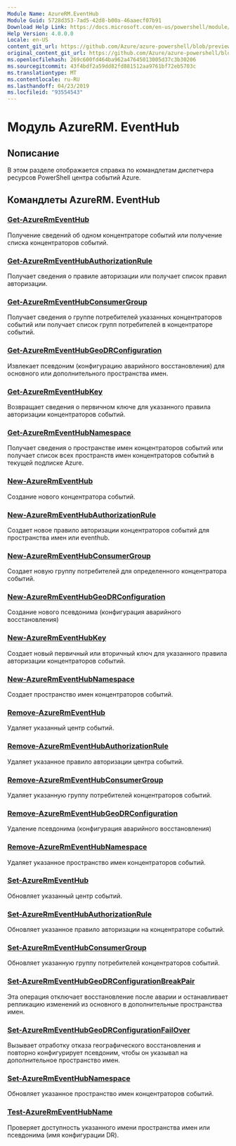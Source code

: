 ```yaml
---
Module Name: AzureRM.EventHub
Module Guid: 5728d353-7ad5-42d8-b00a-46aaecf07b91
Download Help Link: https://docs.microsoft.com/en-us/powershell/module/azurerm.eventhub
Help Version: 4.0.0.0
Locale: en-US
content_git_url: https://github.com/Azure/azure-powershell/blob/preview/src/ResourceManager/EventHub/Commands.EventHub/help/AzureRM.EventHub.md
original_content_git_url: https://github.com/Azure/azure-powershell/blob/preview/src/ResourceManager/EventHub/Commands.EventHub/help/AzureRM.EventHub.md
ms.openlocfilehash: 269c600fd464ba962a47645013005d37c3b30206
ms.sourcegitcommit: 43f4bdf2a59dd82fd881512aa9761bf72eb5703c
ms.translationtype: MT
ms.contentlocale: ru-RU
ms.lasthandoff: 04/23/2019
ms.locfileid: "93554543"
---
```

# Модуль AzureRM. EventHub
## Nописание
В этом разделе отображается справка по командлетам диспетчера ресурсов PowerShell центра событий Azure.

## Командлеты AzureRM. EventHub
### [Get-AzureRmEventHub](Get-AzureRmEventHub.md)
Получение сведений об одном концентраторе событий или получение списка концентраторов событий.

### [Get-AzureRmEventHubAuthorizationRule](Get-AzureRmEventHubAuthorizationRule.md)
Получает сведения о правиле авторизации или получает список правил авторизации.

### [Get-AzureRmEventHubConsumerGroup](Get-AzureRmEventHubConsumerGroup.md)
Получает сведения о группе потребителей указанных концентраторов событий или получает список групп потребителей в концентраторе событий.

### [Get-AzureRmEventHubGeoDRConfiguration](Get-AzureRmEventHubGeoDRConfiguration.md)
Извлекает псевдоним (конфигурацию аварийного восстановления) для основного или дополнительного пространства имен.

### [Get-AzureRmEventHubKey](Get-AzureRmEventHubKey.md)
Возвращает сведения о первичном ключе для указанного правила авторизации концентраторов событий.

### [Get-AzureRmEventHubNamespace](Get-AzureRmEventHubNamespace.md)
Получает сведения о пространстве имен концентраторов событий или получает список всех пространств имен концентраторов событий в текущей подписке Azure.

### [New-AzureRmEventHub](New-AzureRmEventHub.md)
Создание нового концентратора событий.

### [New-AzureRmEventHubAuthorizationRule](New-AzureRmEventHubAuthorizationRule.md)
Создает новое правило авторизации концентраторов событий для пространства имен или eventhub.

### [New-AzureRmEventHubConsumerGroup](New-AzureRmEventHubConsumerGroup.md)
Создает новую группу потребителей для определенного концентратора событий.

### [New-AzureRmEventHubGeoDRConfiguration](New-AzureRmEventHubGeoDRConfiguration.md)
Создание нового псевдонима (конфигурация аварийного восстановления)

### [New-AzureRmEventHubKey](New-AzureRmEventHubKey.md)
Создает новый первичный или вторичный ключ для указанного правила авторизации концентраторов событий.

### [New-AzureRmEventHubNamespace](New-AzureRmEventHubNamespace.md)
Создает пространство имен концентраторов событий.

### [Remove-AzureRmEventHub](Remove-AzureRmEventHub.md)
Удаляет указанный центр событий.

### [Remove-AzureRmEventHubAuthorizationRule](Remove-AzureRmEventHubAuthorizationRule.md)
Удаляет указанное правило авторизации центра событий.

### [Remove-AzureRmEventHubConsumerGroup](Remove-AzureRmEventHubConsumerGroup.md)
Удаляет указанную группу потребителей концентраторов событий.

### [Remove-AzureRmEventHubGeoDRConfiguration](Remove-AzureRmEventHubGeoDRConfiguration.md)
Удаление псевдонима (конфигурация аварийного восстановления)

### [Remove-AzureRmEventHubNamespace](Remove-AzureRmEventHubNamespace.md)
Удаляет указанное пространство имен концентраторов событий.

### [Set-AzureRmEventHub](Set-AzureRmEventHub.md)
Обновляет указанный центр событий.

### [Set-AzureRmEventHubAuthorizationRule](Set-AzureRmEventHubAuthorizationRule.md)
Обновляет указанное правило авторизации на концентраторе событий.

### [Set-AzureRmEventHubConsumerGroup](Set-AzureRmEventHubConsumerGroup.md)
Обновляет указанную группу потребителей концентраторов событий.

### [Set-AzureRmEventHubGeoDRConfigurationBreakPair](Set-AzureRmEventHubGeoDRConfigurationBreakPair.md)
Эта операция отключает восстановление после аварии и останавливает репликацию изменений из основного в дополнительные пространства имен.

### [Set-AzureRmEventHubGeoDRConfigurationFailOver](Set-AzureRmEventHubGeoDRConfigurationFailOver.md)
Вызывает отработку отказа географического восстановления и повторно конфигурирует псевдоним, чтобы он указывал на дополнительное пространство имен.

### [Set-AzureRmEventHubNamespace](Set-AzureRmEventHubNamespace.md)
Обновляет указанное пространство имен концентраторов событий.

### [Test-AzureRmEventHubName](Test-AzureRmEventHubName.md)
Проверяет доступность указанного имени пространства имен или псевдонима (имя конфигурации DR).

